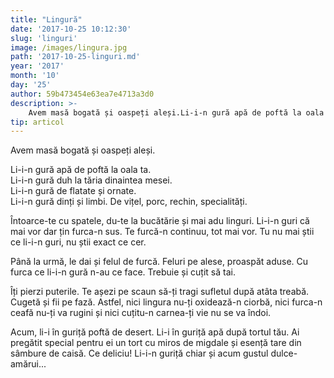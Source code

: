 ```yaml
---
title: "Lingură"
date: '2017-10-25 10:12:30'
slug: 'linguri'
image: /images/lingura.jpg
path: '2017-10-25-linguri.md'
year: '2017'
month: '10'
day: '25'
author: 59b473454e63ea7e4713a3d0
description: >-
    Avem masă bogată și oaspeți aleși.Li-i-n gură apă de poftă la oala ta.Li-i-n gură duh la tăria dinaintea mesei.Li-i-n gură de flatate și ornate.Li-i-n gură dinți și limbi. De vițel, porc, rechin, 
tip: articol
---
```

<div class="kg-card-markdown"><p>Avem masă bogată și oaspeți aleși.</p>
<p>Li-i-n gură apă de poftă la oala ta.<br>
Li-i-n gură duh la tăria dinaintea mesei.<br>
Li-i-n gură de flatate și ornate.<br>
Li-i-n gură dinți și limbi. De vițel, porc, rechin, specialități.</p>
<p>Întoarce-te cu spatele, du-te la bucătărie și mai adu linguri. Li-i-n guri că mai vor dar țin furca-n sus. Te furcă-n continuu, tot mai vor. Tu nu mai știi ce li-i-n guri, nu știi exact ce cer.</p>
<p>Până la urmă, le dai și felul de furcă. Feluri pe alese, proaspăt aduse. Cu furca ce li-i-n gură n-au ce face. Trebuie și cuțit să tai.</p>
<p>Îți pierzi puterile. Te așezi pe scaun să-ți tragi sufletul după atâta treabă. Cugetă și fii pe fază. Astfel, nici lingura nu-ți oxidează-n ciorbă, nici furca-n ceafă nu-ți va rugini și nici cuțitu-n carnea-ți vie nu se va îndoi.</p>
<p>Acum, li-i în guriță poftă de desert. Li-i în guriță apă după tortul tău. Ai pregătit special pentru ei un tort cu miros de migdale și esență tare din sâmbure de caisă. Ce deliciu! Li-i-n guriță chiar și acum gustul dulce-amărui...</p>
</div>
    